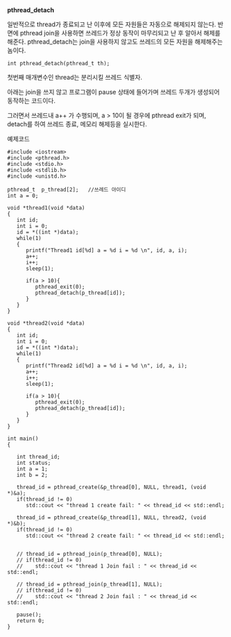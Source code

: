 **pthread_detach**

일반적으로 thread가 종료되고 난 이후에 모든 자원들은 자동으로 해제되지 않는다. 
반면에 pthread join을 사용하면 쓰레드가 정상 동작이 마무리되고 난 후 알아서 해제를 해준다.
pthread_detach는 join을 사용하지 않고도 쓰레드의 모든 자원을 해제해주는 놈이다.

```
int pthread_detach(pthread_t th);
```

첫번째 매개변수인 thread는 분리시킬 쓰레드 식별자.

아래는 join을 쓰지 않고 프로그램이 pause 상태에 들어가며 쓰레드 두개가 생성되어 동작하는 코드이다.

그러면서 쓰레드내 a++ 가 수행되며, a > 10이 될 경우에 pthread exit가 되며, detach를 하여 쓰레드 종료, 메모리 해제등을 실시한다.

예제코드

```
#include <iostream>
#include <pthread.h>
#include <stdio.h>
#include <stdlib.h>
#include <unistd.h>

pthread_t  p_thread[2];   //쓰레드 아이디
int a = 0;

void *thread1(void *data)
{
   int id;
   int i = 0;
   id = *((int *)data);
   while(1)
   {
      printf("Thread1 id[%d] a = %d i = %d \n", id, a, i);
      a++;
      i++;
      sleep(1);

      if(a > 10){
         pthread_exit(0);
         pthread_detach(p_thread[id]);
      }  
   }
}

void *thread2(void *data)
{
   int id;
   int i = 0;
   id = *((int *)data);
   while(1)
   {
      printf("Thread2 id[%d] a = %d i = %d \n", id, a, i);
      a++;
      i++;
      sleep(1);

      if(a > 10){
         pthread_exit(0);
         pthread_detach(p_thread[id]);
      }  
   }
}

int main()
{

   int thread_id;
   int status;
   int a = 1;
   int b = 2;

   thread_id = pthread_create(&p_thread[0], NULL, thread1, (void *)&a);
   if(thread_id != 0)
      std::cout << "thread 1 create fail: " << thread_id << std::endl;

   thread_id = pthread_create(&p_thread[1], NULL, thread2, (void *)&b);
   if(thread_id != 0)
      std::cout << "thread 2 create fail: " << thread_id << std::endl;


   // thread_id = pthread_join(p_thread[0], NULL);
   // if(thread_id != 0)
   //    std::cout << "thread 1 Join fail : " << thread_id << std::endl;

   // thread_id = pthread_join(p_thread[1], NULL);
   // if(thread_id != 0)
   //    std::cout << "thread 2 Join fail : " << thread_id << std::endl;

   pause();
   return 0;
}
```
